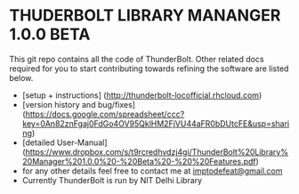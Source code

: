 # THUDERBOLT LIBRARY MANANGER 1.0.0 BETA

This git repo contains all the code of ThunderBolt. Other related docs required for you to start contributing towards refining the software are listed below.
* [setup + instructions] (http://thunderbolt-locofficial.rhcloud.com)
* [version history and bug/fixes] (https://docs.google.com/spreadsheet/ccc?key=0An82znFgaj0FdGo4OV95QklHM2FjVU44aFR0bDUtcFE&usp=sharing)
* [detailed User-Manual] (https://www.dropbox.com/s/t9rcredhvdzj4gi/ThunderBolt%20Library%20Manager%201.0.0%20-%20Beta%20-%20%20Features.pdf)
* for any other details feel free to contact me at imptodefeat@gmail.com
* Currently ThunderBolt is run by NIT Delhi Library